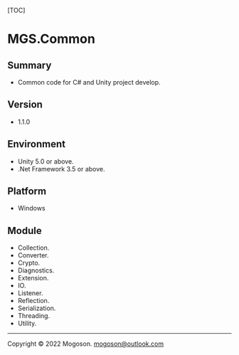 [TOC]

# MGS.Common

## Summary

- Common code for C# and Unity project develop.

## Version
- 1.1.0

## Environment

- Unity 5.0 or above.
- .Net Framework 3.5 or above.

## Platform

- Windows

## Module
- Collection.
- Converter.
- Crypto.
- Diagnostics.
- Extension.
- IO.
- Listener.
- Reflection.
- Serialization.
- Threading.
- Utility.

------

Copyright © 2022 Mogoson.	mogoson@outlook.com